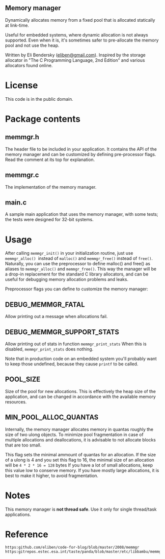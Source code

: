 Memory manager
--------------

Dynamically allocates memory from a fixed pool that is allocated statically at link-time.

Useful for embedded systems, where dynamic allocation is not always supported. Even when it is, it's sometimes safer to pre-allocate the memory pool and not use the heap.

Written by Eli Bendersky (eliben@gmail.com). Inspired by the storage allocator in "The C Programming Language, 2nd Edition" and various allocators found online.

# License

This code is in the public domain.

# Package contents

## memmgr.h

The header file to be included in your application. It contains the API of the memory manager and can be customized by defining pre-processor flags. Read the comment at its top for explanation.

## memmgr.c

The implementation of the memory manager.

## main.c

A sample main application that uses the memory manager, with some tests; the tests were designed for 32-bit systems.

# Usage

After calling `memmgr_init()` in your initialization routine, just use `memmgr_alloc() `instead of `malloc()` and `memmgr_free()` instead of `free()`.
Naturally, you can use the preprocessor to define malloc() and free() as aliases to `memmgr_alloc()` and  `memmgr_free()`. This way the manager will be a drop-in replacement for the standard C library allocators, and can be useful for debugging memory allocation problems and  leaks.

Preprocessor flags you can define to customize the memory manager:

## DEBUG_MEMMGR_FATAL

Allow printing out a message when allocations fail.

## DEBUG_MEMMGR_SUPPORT_STATS

Allow printing out of stats in function `memmgr_print_stats` When this is disabled, `memmgr_print_stats` does nothing.

Note that in production code on an embedded system you'll probably want to keep those undefined, because they cause `printf` to be called.

## POOL_SIZE

Size of the pool for new allocations. This is effectively the heap size of the application, and can  be changed in accordance with the available memory resources.

## MIN_POOL_ALLOC_QUANTAS

Internally, the memory manager allocates memory in quantas roughly the size of two ulong objects. To minimize pool fragmentation in case of multiple allocations and deallocations, it is advisable to not allocate blocks that are too small.

This flag sets the minimal ammount of quantas for an allocation. If the size of a ulong is 4 and you set this flag to 16, the minimal size of an allocation will be `4 * 2 * 16 = 128` bytes If you have a lot of small allocations, keep this value low to conserve memory. If you have mostly large allocations, it is best to make it higher, to avoid fragmentation.

# Notes

This memory manager is **not thread safe**. Use it only for single thread/task applications.

# Reference

```
https:github.com/eliben/code-for-blog/blob/master/2008/memmgr
https:gitrepos.estec.esa.int/taste/panda/blob/master/etc/libbambu/memmgr.c
```

